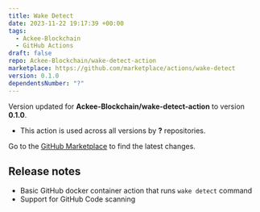 ```yaml
---
title: Wake Detect
date: 2023-11-22 19:17:39 +00:00
tags:
  - Ackee-Blockchain
  - GitHub Actions
draft: false
repo: Ackee-Blockchain/wake-detect-action
marketplace: https://github.com/marketplace/actions/wake-detect
version: 0.1.0
dependentsNumber: "?"
---
```



Version updated for **Ackee-Blockchain/wake-detect-action** to version **0.1.0**.
- This action is used across all versions by **?** repositories.

Go to the [GitHub Marketplace](https://github.com/marketplace/actions/wake-detect) to find the latest changes.

## Release notes

- Basic GitHub docker container action that runs `wake detect` command
- Support for GitHub Code scanning
